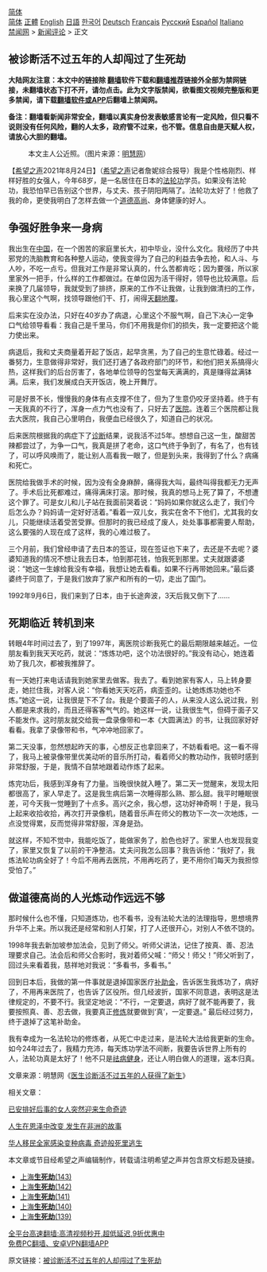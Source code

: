  <!-- 面包屑导航 --> <div class="breadcrumb"><!-- GTranslate: https://gtranslate.io/ -->  <div class="switcher notranslate">  <div class="selected">  <a href="#" onclick="return false;"> 简体</a>  </div>  <div class="option">  <a href="https://www.bannedbook.org" onclick="doGTranslate('zh-CN|zh-CN');jQuery('div.switcher div.selected a').html(jQuery(this).html());return false;" title="简体中文" class="nturl selected"> 简体</a>  <a href="https://www.bannedbook.org/zh-tw/" onclick="doGTranslate('zh-CN|zh-TW');jQuery('div.switcher div.selected a').html(jQuery(this).html());return false;" title="繁體中文" class="nturl"> 正體</a>  <a href="https://www.bannedbook.org/en/" onclick="doGTranslate('zh-CN|en');jQuery('div.switcher div.selected a').html(jQuery(this).html());return false;" title="English" class="nturl"> English</a>  <a href="https://www.bannedbook.org/ja/" onclick="doGTranslate('zh-CN|ja');jQuery('div.switcher div.selected a').html(jQuery(this).html());return false;" title="日本語" class="nturl"> 日語</a>  <a href="https://www.bannedbook.org/ko/" onclick="doGTranslate('zh-CN|ko');jQuery('div.switcher div.selected a').html(jQuery(this).html());return false;" title="한국어" class="nturl"> 한국어</a>  <a href="https://www.bannedbook.org/de/" onclick="doGTranslate('zh-CN|de');jQuery('div.switcher div.selected a').html(jQuery(this).html());return false;" title="Deutsch" class="nturl"> Deutsch</a>  <a href="https://www.bannedbook.org/fr/" onclick="doGTranslate('zh-CN|fr');jQuery('div.switcher div.selected a').html(jQuery(this).html());return false;" title="Français" class="nturl"> Français</a>  <a href="https://www.bannedbook.org/ru/" onclick="doGTranslate('zh-CN|ru');jQuery('div.switcher div.selected a').html(jQuery(this).html());return false;" title="Русский" class="nturl"> Русский</a>  <a href="https://www.bannedbook.org/es/" onclick="doGTranslate('zh-CN|es');jQuery('div.switcher div.selected a').html(jQuery(this).html());return false;" title="Español" class="nturl"> Español</a>  <a href="https://www.bannedbook.org/it/" onclick="doGTranslate('zh-CN|it');jQuery('div.switcher div.selected a').html(jQuery(this).html());return false;" title="Italiano" class="nturl"> Italiano</a>  </div>  </div>      <div class='breadcrumb-sub'><!-- Breadcrumb NavXT 6.3.0 --> <a href="https://www.bannedbook.org/" class="home">禁闻网</a> &gt; <a href="https://www.bannedbook.org/bnews/comments/" class="category">新闻评论</a> &gt; 正文</div></div><h2>被诊断活不过五年的人却闯过了生死劫</h2> <p class="notice"><b>大陆网友注意：本文中的链接除 <a href="https://github.com/bannedbook/fanqiang" >翻墙</a>软件下载和<a href="https://github.com/killgcd/justmysocks/blob/master/README.md">翻墙推荐</a>链接外全部为禁网链接，未翻墙状态下打不开，请勿点击。此为文字版禁闻，欲看图文视频完整版和更多禁闻，请下载<a href="https://github.com/bannedbook/fanqiang">翻墙软件或APP</a>后翻墙上禁闻网。</p><p>备注：翻墙看新闻非常安全，翻墙以真实身份发表敏感言论有一定风险，但只看不说则没有任何风险，翻的人太多，政府管不过来，也不管。信息自由是天赋人权，请放心大胆的翻墙。</b></p>  <div class="entry"> <figure> <p><figcaption>本文主人公近照。（图片来源：<a href="https://www.bannedbook.org/bnews/tag/%e6%98%8e%e6%85%a7%e7%bd%91/" class="st_tag internal_tag" rel="tag" title="标签 明慧网 下的日志">明慧网</a>）</figcaption></figure> <p>【<span class='wp_keywordlink_affiliate'><a href="https://www.soundofhope.org" title="希望之声" target="_blank">希望之声</a></span>2021年8月24日】（<a href="https://www.bannedbook.org/bnews/tag/%e5%b8%8c%e6%9c%9b%e4%b9%8b%e5%a3%b0/" class="st_tag internal_tag" rel="tag" title="标签 希望之声 下的日志">希望之声</a>记者詹妮综合报导）我是个性格刚烈、样样好胜的女强人，今年68岁，是一名居住在日本的<a href="https://www.bannedbook.org/bnews/tag/%e6%b3%95%e8%bd%ae%e5%8a%9f/" class="st_tag internal_tag" rel="tag" title="标签 法轮功 下的日志">法轮功</a>学员。如果没有法轮功，我恐怕早已告别这个世界，与丈夫、孩子阴阳两隔了。法轮功太好了！他救了我的命，更使我明白了怎样去做一个<a href="https://www.bannedbook.org/bnews/tag/%E9%81%93%E5%BE%B7%E9%AB%98%E5%B0%9A/" class="st_tag internal_tag" rel="tag" title="标签 道德高尚 下的日志">道德高尚</a>、身体健康的好人。</p> <h2>争强好胜争来一身病</h2> <p>我出生在<span class='wp_keywordlink_affiliate'><a href="https://www.bannedbook.org/" title="中国" target="_blank">中国</a></span>，在一个困苦的家庭里长大，初中毕业，没什么文化。我经历了中共邪党的洗脑教育和各种整人运动，使我变得为了自己的利益去争去抢，和人斗、与人吵，不吃一点亏。但我对工作是非常认真的，什么苦都肯吃；因为要强，所以家里家外一把手，什么样的工作都做过。在单位因为活干得好，领导也比较满意。后来换了几届领导，我就受到了排挤，原来的工作不让我做，让我到做清扫的工作，我心里这个气啊，找领导跟他们干、打，闹得<span class='wp_keywordlink'><a href="https://www.bannedbook.org/forum2/topic1242.html" title="天翻地覆慨而慷：记南开大学无产阶级文化大革命" target="_blank">天翻地覆</a></span>。</p> <p>后来实在没办法，只好在40岁办了病退，心里这个不服气啊，自己下决心一定争口气给领导看看：我自己是千里马，你们不用我是你们的损失，我一定要把这个能力使出来。</p> <p>病退后，我和丈夫商量着开起了饭店，起早贪黑，为了自己的生意忙碌着。经过一番努力，生意做得非常好，我们还打通了各政府部门的环节，和他们把关系搞得火热，这样我们的后台厉害了，各地单位领导的包堂每天满满的，真是赚得盆满钵满。后来，我们发展成白天开饭店，晚上开舞厅。</p> <p>可是好景不长，慢慢我的身体有点支撑不住了，但为了生意仍咬牙坚持着。终于有一天我真的不行了，浑身一点力气也没有了，只好去了<a href="https://www.bannedbook.org/bnews/tag/%E5%8C%BB%E9%99%A2/" class="st_tag internal_tag" rel="tag" title="标签 医院 下的日志">医院</a>。连着三个医院都让我去大医院，我自己心里明白，我便血已经很久了，知道自己的状况。</p> <p>后来医院根据我的病症下了<a href="https://www.bannedbook.org/bnews/tag/%E8%AF%8A%E6%96%AD/" class="st_tag internal_tag" rel="tag" title="标签 诊断 下的日志">诊断</a>结果，说我活不过5年。想想自己这一生，酸甜苦辣都尝过了，为争一口气，我真是拼了老命，这口气终于争到了，有名了，也有钱了，可以呼风唤雨了，能让别人高看我一眼了，但是到头来，我得到了什么？病痛和死亡。</p>  <p>医院给我做手术的时候，因为没有全身麻醉，痛得我大叫，最终叫得我都无力无声了。手术后比死都难过，痛得满床打滚。那时候，我真的想马上死了算了，不想遭这个罪了。可是女儿和儿子站在我面前哭着说：“妈妈如果你就这么走了，我们今后怎么办？妈妈请一定好好活着。”看着一双儿女，我实在舍不下他们，尤其我的女儿，只能继续活着受苦受罪。但那时的我已经成了废人，处处事事都需要人帮助，这么要强的人现在成了这样，我的心难过极了。</p> <p>三个月前，我们曾经申请了去日本的签证，现在签证也下来了，去还是不去呢？婆婆知道我的情况不想让我去日本，怕到那花钱，怕我死到那里。丈夫就跟婆婆说：“她这一生嫁给我没有幸福，我想让她去看看。如果不行再带她回来。”最后婆婆终于同意了，于是我们放弃了家产和所有的一切，走出了国门。</p> <p>1992年9月6日，我们来到了日本，由于长途奔波，3天后我又倒下了……</p> <h2>死期临近 转机到来</h2> <p>转眼4年时间过去了，到了1997年，离医院诊断我死亡的最后期限越来越近。一位朋友看到我天天吃药，就说：“炼炼功吧，这个功法很好的。”我没有动心，她连着劝了我几次，都被我推辞了。</p> <p>有一天她打来电话请我到她家里去做客。我去了。看到她家有客人，马上转身要走，她拦住我，对客人说：“你看她天天吃药，病歪歪的。让她炼炼功她也不炼。”她这一说，让我很是下不了台。我是个要面子的人，从来没人这么说过我，别人都是来求我的，而且还得客客气气的。她这样一说，让我很生气，但碍于面子又不能发作。这时朋友就交给我一盘录像带和一本《大圆满法》的书，让我回家好好看看。我拿了录像带和书，气冲冲地回家了。</p> <p>第二天没事，忽然想起昨天的事，心想反正也拿回来了，不妨看看吧。这一看不得了，我马上被录像带里优美动听的音乐所打动，看着师父的教功动作，我顿时感到非常舒服，于是，我情不自禁地跟着动作炼了起来。</p>  <p>炼完功后，我感到浑身有了力量。当晚很快就入睡了。第二天一觉醒来，发现太阳都很高了，家人早走了。这是我生病后第一次睡得那么熟、那么甜。我平时睡眠很差，可今天我一觉睡到了十点多。高兴之余，我心想，这功好神奇啊！于是，我马上起来收拾收拾，再次打开录像机，随着音乐声在师父的教功下一次一次地炼，一点没觉得累，反而觉得非常舒服，浑身是劲。</p> <p>就这样，不知不觉中，我能吃饭了，能做家务了，脸色也好了。家里人也发现我变了，家里又恢复了以前的干净整洁。丈夫问我怎么回事？我告诉他：“我好了，我炼法轮功病全好了！今后不用再去医院，不用再吃药了，更不用你们每天为我担惊受怕了。”</p> <h2>做道德高尚的人光炼动作远远不够</h2> <p>那时候什么也不懂，只知道炼功，也不看书，没有法轮大法的法理指导，思想境界升华不上来。所以我还是经常和别人打架，打了人还很开心，对别人不依不饶的。</p> <p>1998年我去新加坡参加法会，见到了师父。听师父讲法，记住了按真、善、忍法理要求自己。法会后和师父合影时，我对着师父喊：“师父！师父！”师父听到了，回过头来看着我，慈祥地对我说：“多看书，多看书。”</p> <p>回到日本后，我做的第一件事就是退掉国家医疗<a href="https://www.bannedbook.org/bnews/tag/%E8%A1%A5%E5%8A%A9%E9%87%91/" class="st_tag internal_tag" rel="tag" title="标签 补助金 下的日志">补助金</a>，告诉医生我炼功了，病好了，不用再来医院了，也告诉了区役所。但几经波折，国家不同意退，表明这是法律规定的，不要不行。我坚定地说：“不行，一定要退，病好了就不能再要了，我要按照真、善、忍去做，我要真正<span class='wp_keywordlink'><a href="https://www.qi-gong.me/" title="气功修炼网" target="_blank">修炼</a></span>就要做到‘真’，一定要退。” 最后经过努力，终于退掉了这笔补助金。</p> <p>我有幸成为一名法轮功的修炼者，从死亡中走过来，是法轮大法给我更新的生命。如今24年过去了，我精力充沛，每天炼功学法不间断，我要告诉世界上所有的人，法轮功真是太好了！他不只是<span class='wp_keywordlink'><a href="https://www.bannedbook.org/forum3/topic52.html" title="电子书：法轮功祛病健身效果调查报告" target="_blank">祛病健身</a></span>，还让人明白做人的道理，返本归真。</p>  <p>文章来源：明慧网《<a href="https://www.minghui.org/mh/articles/2021/8/21/%E5%8C%BB%E7%94%9F%E8%AF%8A%E6%96%AD%E6%B4%BB%E4%B8%8D%E8%BF%87%E4%BA%94%E5%B9%B4%E7%9A%84%E4%BA%BA%E8%8E%B7%E5%BE%97%E4%BA%86%E6%96%B0%E7%94%9F-429607.html">医生诊断活不过五年的人获得了新生</a>》</p> <p>相关文章：</p> <p><a href="https://www.soundofhope.org/post/538313">已安排好后事的女人突然迎来生命奇迹</a></p> <p><a href="https://www.soundofhope.org/post/535511">人生在恩泽中改变 发生在非洲的故事</a></p> <p><a href="https://www.soundofhope.org/post/531644">华人移民全家感染变种病毒 奇迹般死里逃生</a></p> <p>本文章或节目经希望之声编辑制作，转载请注明希望之声并包含原文标题及链接。 </p>  <ul class='op-related-articles' title='相关阅读'> <li><a href='https://www.bannedbook.org/bnews/lishi/20210825/1612676.html' target='_blank'>上海<b>生死劫</b>(143)</a></li> <li><a href='https://www.bannedbook.org/bnews/lishi/20210824/1612043.html' target='_blank'>上海<b>生死劫</b>(142)</a></li> <li><a href='https://www.bannedbook.org/bnews/lishi/20210823/1611381.html' target='_blank'>上海<b>生死劫</b>(141)</a></li> <li><a href='https://www.bannedbook.org/bnews/lishi/20210822/1610870.html' target='_blank'>上海<b>生死劫</b>(140)</a></li> <li><a href='https://www.bannedbook.org/bnews/lishi/20210821/1610354.html' target='_blank'>上海<b>生死劫</b>(139)</a></li> </ul> <p class="texttj"> <a href="https://github.com/bannedbook/fanqiang/wiki/V2ray%E6%9C%BA%E5%9C%BA" target="_blank">全平台高速翻墙:高清视频秒开,超低延迟,9折优惠中</a><br/> <a href="https://github.com/bannedbook/fanqiang/wiki/%E7%A6%81%E9%97%BB%E7%BD%91%E5%AE%89%E5%8D%93%E7%BF%BB%E5%A2%99%E6%96%B0%E9%97%BBAPP" target="_blank">免费PC翻墙、安卓VPN翻墙APP</a></p><p>原文链接：<a class="src_link"  href="https://www.soundofhope.org/post/538508" target="_blank">被诊断活不过五年的人却闯过了生死劫</a></p><a name='sharetosocial'></a>  <div style="margin-bottom:5px;padding-bottom:5px;clear:both"> <div id="archive-pix-1" class="banner-ads"> <!-- AuctionX Display platform tag START --> <div id="26318x728x90x621x_ADSLOT2" clicktrack="%%CLICK_URL_ESC%%"></div> <!-- AuctionX Display platform tag END --> </div> <div id="archive-pix-2" class="banner-ads"> <!-- AuctionX Display platform tag START --> <div id="26315x300x250x621x_ADSLOT2" clicktrack="%%CLICK_URL_ESC%%"></div> <!-- AuctionX Display platform tag END --> </div> </div>  <div id="archive-pix-1" class="banner-ads"> <!-- AuctionX Display platform tag START --> <div id="26318x728x90x621x_ADSLOT3" clicktrack="%%CLICK_URL_ESC%%"></div> <!-- AuctionX Display platform tag END --> </div> </div><!--END ENTRY--> 